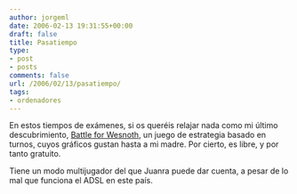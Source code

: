 ```yaml
---
author: jorgeml
date: 2006-02-13 19:31:55+00:00
draft: false
title: Pasatiempo
type: 
- post
- posts
comments: false
url: /2006/02/13/pasatiempo/
tags:
- ordenadores
---
```


En estos tiempos de exámenes, si os queréis relajar nada como mi último descubrimiento, [Battle for Wesnoth](http://www.wesnoth.org), un juego de estrategia basado en turnos, cuyos gráficos gustan hasta a mi madre. Por cierto, es libre, y por tanto gratuito.

Tiene un modo multijugador del que Juanra puede dar cuenta, a pesar de lo mal que funciona el ADSL en este país.
